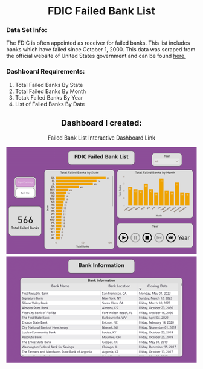 <h1 align="center">FDIC Failed Bank List </h1>

<P>
  <h3>Data Set Info:</h3>
  <P>
    The FDIC is often appointed as receiver for failed banks. This list includes banks which have failed since October 1, 2000. This data was scraped from the official website of      United States government and can be found <a href="https://catalog.data.gov/dataset/fdic-failed-bank-list">here.</a>
  </P>

  <h3>Dashboard Requirements:</h3>
  <P>
   <ol>
     <li>Total Failed Banks By State</li>
     <li>Total Failed Banks By Month</li>
     <li>Totak Failed Banks By Year</li>
     <li>List of Failed Banks By Date</li>
   </ol>
  </P>
  
</P>

<P>
  <h2 align="center">Dashboard I created:</h2>
  <P align="center">
    <a>Failed Bank List Interactive Dashboard Link</a>
  </P>
  <img src="Bank Summary - Dashboard Images/Bank Summary - Dashboard-1.png">
  <img src="Bank Summary - Dashboard Images/Bank Summary - Dashboard-3.png">
</P>
